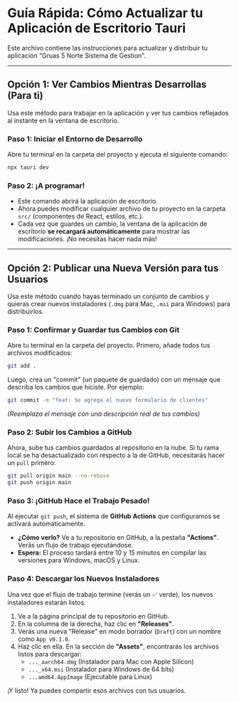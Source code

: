# Guía Rápida: Cómo Actualizar tu Aplicación de Escritorio Tauri

Este archivo contiene las instrucciones para actualizar y distribuir tu aplicación "Gruas 5 Norte Sistema de Gestion".

---

## Opción 1: Ver Cambios Mientras Desarrollas (Para ti)

Usa este método para trabajar en la aplicación y ver tus cambios reflejados al instante en la ventana de escritorio.

### Paso 1: Iniciar el Entorno de Desarrollo

Abre tu terminal en la carpeta del proyecto y ejecuta el siguiente comando:

```bash
npx tauri dev
```

### Paso 2: ¡A programar!

-   Este comando abrirá la aplicación de escritorio.
-   Ahora puedes modificar cualquier archivo de tu proyecto en la carpeta `src/` (componentes de React, estilos, etc.).
-   Cada vez que guardes un cambio, la ventana de la aplicación de escritorio **se recargará automáticamente** para mostrar las modificaciones. ¡No necesitas hacer nada más!

---

## Opción 2: Publicar una Nueva Versión para tus Usuarios

Usa este método cuando hayas terminado un conjunto de cambios y quieras crear nuevos instaladores (`.dmg` para Mac, `.msi` para Windows) para distribuirlos.

### Paso 1: Confirmar y Guardar tus Cambios con Git

Abre tu terminal en la carpeta del proyecto. Primero, añade todos tus archivos modificados:

```bash
git add .
```

Luego, crea un "commit" (un paquete de guardado) con un mensaje que describa los cambios que hiciste. Por ejemplo:

```bash
git commit -m "feat: Se agrega el nuevo formulario de clientes"
```
*(Reemplaza el mensaje con una descripción real de tus cambios)*

### Paso 2: Subir los Cambios a GitHub

Ahora, sube tus cambios guardados al repositorio en la nube. Si tu rama local se ha desactualizado con respecto a la de GitHub, necesitarás hacer un `pull` primero:

```bash
git pull origin main --no-rebase
git push origin main
```

### Paso 3: ¡GitHub Hace el Trabajo Pesado!

Al ejecutar `git push`, el sistema de **GitHub Actions** que configuramos se activará automáticamente.

-   **¿Cómo verlo?** Ve a tu repositorio en GitHub, a la pestaña **"Actions"**. Verás un flujo de trabajo ejecutándose.
-   **Espera:** El proceso tardará entre 10 y 15 minutos en compilar las versiones para Windows, macOS y Linux.

### Paso 4: Descargar los Nuevos Instaladores

Una vez que el flujo de trabajo termine (verás un ✅ verde), los nuevos instaladores estarán listos.

1.  Ve a la página principal de tu repositorio en GitHub.
2.  En la columna de la derecha, haz clic en **"Releases"**.
3.  Verás una nueva "Release" en modo borrador (`Draft`) con un nombre como `App v0.1.0`.
4.  Haz clic en ella. En la sección de **"Assets"**, encontrarás los archivos listos para descargar:
    -   `..._aarch64.dmg` (Instalador para Mac con Apple Silicon)
    -   `..._x64.msi` (Instalador para Windows de 64 bits)
    -   `...amd64.AppImage` (Ejecutable para Linux)

¡Y listo! Ya puedes compartir esos archivos con tus usuarios. 